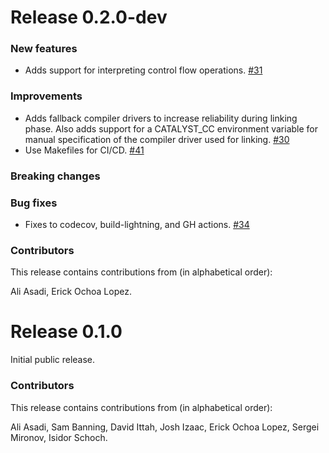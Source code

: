 # Release 0.2.0-dev

<h3>New features</h3>

* Adds support for interpreting control flow operations.
  [#31](https://github.com/PennyLaneAI/catalyst/pull/31)

<h3>Improvements</h3>

* Adds fallback compiler drivers to increase reliability during linking phase. Also adds support for a
  CATALYST_CC environment variable for manual specification of the compiler driver used for linking.
  [#30](https://github.com/PennyLaneAI/catalyst/pull/30)
* Use Makefiles for CI/CD.
  [#41](https://github.com/PennyLaneAI/catalyst/pull/41)

<h3>Breaking changes</h3>

<h3>Bug fixes</h3>

* Fixes to codecov, build-lightning, and GH actions.
  [#34](https://github.com/PennyLaneAI/catalyst/pull/34)

<h3>Contributors</h3>

This release contains contributions from (in alphabetical order):

Ali Asadi,
Erick Ochoa Lopez.

# Release 0.1.0

Initial public release.

<h3>Contributors</h3>

This release contains contributions from (in alphabetical order):

Ali Asadi,
Sam Banning,
David Ittah,
Josh Izaac,
Erick Ochoa Lopez,
Sergei Mironov,
Isidor Schoch.
